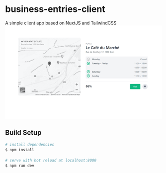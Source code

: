 # business-entries-client

A simple client app based on NuxtJS and TailwindCSS
![Cover image of the place business entry](https://github.com/marxwood/business-entries-client/blob/master/README%20cover.png)

## Build Setup

```bash
# install dependencies
$ npm install

# serve with hot reload at localhost:8000
$ npm run dev
```
